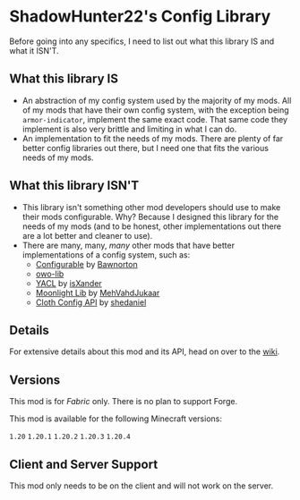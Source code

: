 # ShadowHunter22's Config Library

  Before going into any specifics, I need to list out what this library IS and what it ISN'T.

## What this library IS

- An abstraction of my config system used by the majority of my mods.  All of my mods that have their own config system, with the exception being `armor-indicator`, implement the same exact code.  That same code they implement is also very brittle and limiting in what I can do.
- An implementation to fit the needs of my mods.  There are plenty of far better config libraries out there, but I need one that fits the various needs of my mods.

## What this library ISN'T

- This library isn't something other mod developers should use to make their mods configurable.  Why?  Because I designed this library for the needs of my mods (and to be honest, other implementations out there are a lot better and cleaner to use).
- There are many, many, *many* other mods that have better implementations of a config system, such as:
  - [Configurable](https://modrinth.com/mod/configurable) by [Bawnorton](https://modrinth.com/user/Bawnorton)
  - [owo-lib](https://modrinth.com/mod/owo-lib)
  - [YACL](https://modrinth.com/mod/yacl) by [isXander](https://modrinth.com/user/isxander)
  - [Moonlight Lib](https://modrinth.com/mod/moonlight) by [MehVahdJukaar](https://modrinth.com/user/MehVahdJukaar)
  - [Cloth Config API](https://modrinth.com/mod/cloth-config) by [shedaniel](https://modrinth.com/user/shedaniel)

## Details

For extensive details about this mod and its API, head on over to the [wiki](https://github.com/shadowhunt22/shadowhunter22s-config-library/wiki).

## Versions

This mod is for *Fabric* only. There is no plan to support Forge.

This mod is available for the following Minecraft versions:

`1.20`
`1.20.1`
`1.20.2`
`1.20.3`
`1.20.4`

## Client and Server Support

This mod only needs to be on the client and will not work on the server.